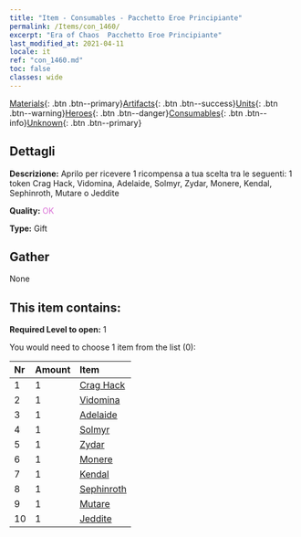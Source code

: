 ```yaml
---
title: "Item - Consumables - Pacchetto Eroe Principiante"
permalink: /Items/con_1460/
excerpt: "Era of Chaos  Pacchetto Eroe Principiante"
last_modified_at: 2021-04-11
locale: it
ref: "con_1460.md"
toc: false
classes: wide
---
```

 [Materials](/it/Items/){: .btn .btn--primary}[Artifacts](/it/Items/Artifacts/){: .btn .btn--success}[Units](/it/Items/Units/){: .btn .btn--warning}[Heroes](/it/Items/Heroes/){: .btn .btn--danger}[Consumables](/it/Items/Consumables/){: .btn .btn--info}[Unknown](/it/Items/Unknown/){: .btn .btn--primary}

## Dettagli
 **Descrizione:** Aprilo per ricevere 1 ricompensa a tua scelta tra le seguenti: 1 token Crag Hack, Vidomina, Adelaide, Solmyr, Zydar, Monere, Kendal, Sephinroth, Mutare o Jeddite

 **Quality:** <span style="color: #DA70D6">OK</span>

 **Type:** Gift

## Gather

  None

## This item contains:

 **Required Level to open:** 1

 You would need to choose 1 item from the list (0):

  | Nr | Amount |     Item    |
  |:---|:-------|:------------|
  | 1 | 1 | [Crag Hack](/it/Items/her_375/) | 
  | 2 | 1 | [Vidomina](/it/Items/her_372/) | 
  | 3 | 1 | [Adelaide](/it/Items/her_359/) | 
  | 4 | 1 | [Solmyr](/it/Items/her_386/) | 
  | 5 | 1 | [Zydar](/it/Items/her_385/) | 
  | 6 | 1 | [Monere](/it/Items/her_379/) | 
  | 7 | 1 | [Kendal](/it/Items/her_363/) | 
  | 8 | 1 | [Sephinroth](/it/Items/her_392/) | 
  | 9 | 1 | [Mutare](/it/Items/her_389/) | 
  | 10 | 1 | [Jeddite](/it/Items/her_391/) | 
